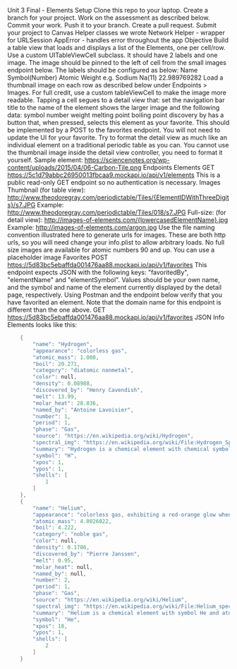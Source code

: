 Unit 3 Final - Elements
Setup
Clone this repo to your laptop.
Create a branch for your project.
Work on the assessment as described below.
Commit your work.
Push it to your branch.
Create a pull request.
Submit your project to Canvas
Helper classes we wrote
Network Helper - wrapper for URLSession
AppError - handles error throughout the app
Objective
Build a table view that loads and displays a list of the Elements, one per cell/row. Use a custom UITableViewCell subclass. It should have 2 labels and one image. The image should be pinned to the left of cell from the small images endpoint below. The labels should be configured as below:
Name
Symbol(Number) Atomic Weight
e.g.
Sodium
Na(11) 22.989769282
Load a thumbnail image on each row as described below under Endpoints > Images. For full credit, use a custom tableViewCell to make the image more readable.
Tapping a cell segues to a detail view that:
set the navigation bar title to the name of the element
shows the larger image
and the following data:
symbol
number
weight
melting point
boiling point
discovery by
has a button that, when pressed, selects this element as your favorite. This should be implemented by a POST to the favorites endpoint. You will not need to update the UI for your favorite.
Try to format the detail view as much like an individual element on a traditional periodic table as you can. You cannot use the thumbnail image inside the detail view controller, you need to format it yourself.
Sample element: https://sciencenotes.org/wp-content/uploads/2015/04/06-Carbon-Tile.png
Endpoints
Elements
GET https://5c1d79abbc26950013fbcaa9.mockapi.io/api/v1/elements
This is a public read-only GET endpoint so no authentication is necessary.
Images
Thumbnail (for table view): http://www.theodoregray.com/periodictable/Tiles/{ElementIDWithThreeDigits}/s7.JPG
Example: http://www.theodoregray.com/periodictable/Tiles/018/s7.JPG
Full-size: (for detail view): http://images-of-elements.com/{lowercasedElementName}.jpg
Example: http://images-of-elements.com/argon.jpg
Use the file naming convention illustrated here to generate urls for images.
These are both http urls, so you will need change your info.plist to allow arbitrary loads.
No full size images are available for atomic numbers 90 and up. You can use a placeholder image
Favorites
POST https://5d83bc5ebaffda001476aa88.mockapi.io/api/v1/favorites
This endpoint expects JSON with the following keys: "favoritedBy", "elementName" and "elementSymbol". Values should be your own name, and the symbol and name of the element currently displayed by the detail page, respectively.
Using Postman and the endpoint below verify that you have favorited an element.
Note that the domain name for this endpoint is different than the one above.
GET https://5d83bc5ebaffda001476aa88.mockapi.io/api/v1/favorites
JSON Info
Elements looks like this:
```swift
    {
        "name": "Hydrogen",
        "appearance": "colorless gas",
        "atomic_mass": 1.008,
        "boil": 20.271,
        "category": "diatomic nonmetal",
        "color": null,
        "density": 0.08988,
        "discovered_by": "Henry Cavendish",
        "melt": 13.99,
        "molar_heat": 28.836,
        "named_by": "Antoine Lavoisier",
        "number": 1,
        "period": 1,
        "phase": "Gas",
        "source": "https://en.wikipedia.org/wiki/Hydrogen",
        "spectral_img": "https://en.wikipedia.org/wiki/File:Hydrogen_Spectra.jpg",
        "summary": "Hydrogen is a chemical element with chemical symbol H and atomic number 1. With an atomic weight of 1.00794 u, hydrogen is the lightest element on the periodic table. Its monatomic form (H) is the most abundant chemical substance in the Universe, constituting roughly 75% of all baryonic mass.",
        "symbol": "H",
        "xpos": 1,
        "ypos": 1,
        "shells": [
            1
        ]
    },
    {
        "name": "Helium",
        "appearance": "colorless gas, exhibiting a red-orange glow when placed in a high-voltage electric field",
        "atomic_mass": 4.0026022,
        "boil": 4.222,
        "category": "noble gas",
        "color": null,
        "density": 0.1786,
        "discovered_by": "Pierre Janssen",
        "melt": 0.95,
        "molar_heat": null,
        "named_by": null,
        "number": 2,
        "period": 1,
        "phase": "Gas",
        "source": "https://en.wikipedia.org/wiki/Helium",
        "spectral_img": "https://en.wikipedia.org/wiki/File:Helium_spectrum.jpg",
        "summary": "Helium is a chemical element with symbol He and atomic number 2. It is a colorless, odorless, tasteless, non-toxic, inert, monatomic gas that heads the noble gas group in the periodic table. Its boiling and melting points are the lowest among all the elements.",
        "symbol": "He",
        "xpos": 18,
        "ypos": 1,
        "shells": [
            2
        ]
    }
```
